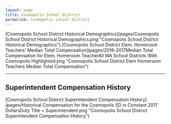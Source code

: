 ```yaml
---
layout: page
title: Cosmopolis School District
permalink: cosmopolis school district
---
```



[Cosmopolis School District Historical Demographics](pages/Cosmopolis School District Historical Demographics.png "Cosmopolis School District Historical Demographics")
[Cosmopolis School District Elem. Homeroom Teachers' Median Total Compensation](pages/2016-2017Median Total Compensation for Elem. Homeroom TeacherAll WA School Districts With Cosmopolis Highlighted.png "Cosmopolis School District Elem Homeroom Teachers Median Total Compensation")


___

## Superintendent Compensation History

[Cosmopolis School District Superintendent Compensation History](pages/Historical Compensation for the Cosmopolis SD in Constant 2017 DollarsDuty Title = Superintendent.png "Cosmopolis School District Superintendent Compensation History")

